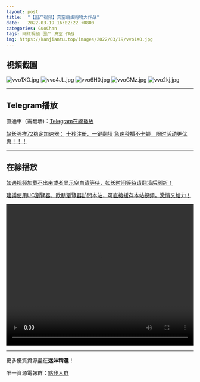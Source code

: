 ```yaml
---
layout: post
title:  "【国产视频】真空跳蛋购物大作战"
date:   2022-03-19 16:02:22 +0800
categories: GuoChan
tags: 网红视频 国产 真空 作战
img: https://kanjiantu.top/images/2022/03/19/vvo1XO.jpg
---
```



## 視頻截圖

![vvo1XO.jpg](https://kanjiantu.top/images/2022/03/19/vvo1XO.jpg)
![vvo4JL.jpg](https://kanjiantu.top/images/2022/03/19/vvo4JL.jpg)
![vvo6H0.jpg](https://kanjiantu.top/images/2022/03/19/vvo6H0.jpg)
![vvoGMz.jpg](https://kanjiantu.top/images/2022/03/19/vvoGMz.jpg)
![vvo2kj.jpg](https://kanjiantu.top/images/2022/03/19/vvo2kj.jpg)

* * *
## Telegram播放

直通車（需翻墻)：[Telegram在線播放](https://t.me/mimeijingxuan/219)

<u>站长强推72稳定加速器：</u> [十秒注册、一键翻墙](https://www.mimei.blog/skip/vpn.html)
<u>急速秒播不卡顿，限时活动更优惠！！！</u>
* * *
## 在線播放
<u>如遇视频加载不出来或者显示空白请等待，如长时间等待请翻墙后刷新！</u>

<u>建議使用UC瀏覽器、歐朋瀏覽器訪問本站，可直接緩存本站視頻，激情又給力！</u>
<center><video src="https://cdn.publer.io/uploads/videos/6246e2ecdb2797357edec175/2e82cc2b7bbfa5d4591a9ac9a20f3b50.mp4" width="100%" height="380px" controls="controls"></video></center>

* * *
更多優質資源盡在**迷妹精選**！

唯一資源電報群：[點我入群](https://t.me/mimeijingxuan)


